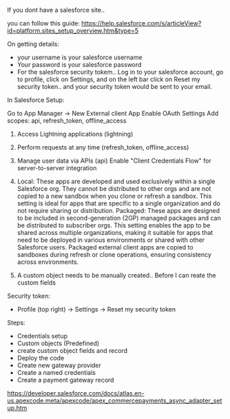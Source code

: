 If you dont have a salesforce site..

you can follow this guide: https://help.salesforce.com/s/articleView?id=platform.sites_setup_overview.htm&type=5



On getting details:
- your username is your salesforce username
- Your password is your salesforce password
- For the salesforce security tokem.. Log in to your salesforce account, go to profile, click on Settings, and on the left bar click on Reset my security token.. and your security token would be sent to your email.

In Salesforce Setup:

Go to App Manager → New External client App
Enable OAuth Settings
Add scopes: api, refresh_token, offline_access
1. Access Lightning applications (lightning)
2. Perform requests at any time (refresh_token, offline_access)
1. Manage user data via APIs (api)
Enable "Client Credentials Flow" for server-to-server integration



1. Local: These apps are developed and used exclusively within a single Salesforce org. They cannot be distributed to other orgs and are not copied to a new sandbox when you clone or refresh a sandbox. This setting is ideal for apps that are specific to a single organization and do not require sharing or distribution.
Packaged: These apps are designed to be included in second-generation (2GP) managed packages and can be distributed to subscriber orgs. This setting enables the app to be shared across multiple organizations, making it suitable for apps that need to be deployed in various environments or shared with other Salesforce users. Packaged external client apps are copied to sandboxes during refresh or clone operations, ensuring consistency across environments.



1. A custom object needs to be manually created.. Before I can reate the custom fields

Security token:

- Profile (top right) -> Settings -> Reset my security token



Steps: 

- Credentials setup
- Custom objects (Predefined)
- create custom object fields and record
- Deploy the code
- Create new gateway provider 
- Create a named credentials
- Create a payment gateway record



https://developer.salesforce.com/docs/atlas.en-us.apexcode.meta/apexcode/apex_commercepayments_async_adapter_setup.htm